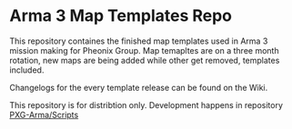 # Arma 3 Map Templates Repo

This repository containes the finished map templates used in Arma 3 mission making for Pheonix Group.
Map temapltes are on a three month rotation, new maps are being added while other get removed, templates included.

Changelogs for the every template release can be found on the Wiki.

This repository is for distribtion only. Development happens in repository [PXG-Arma/Scripts](https://github.com/PXG-Arma/Scripts)
